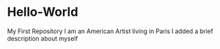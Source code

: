 # Hello-World
My First Repository
I am an American Artist living in Paris
I added a brief description about myself
